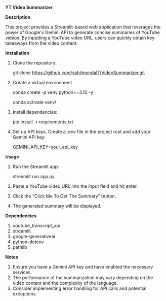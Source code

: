 **YT Video Summarizer**

__Description__

This project provides a Streamlit-based web application that leverages the power of Google's Gemini API to generate concise summaries of YouTube videos. 
By inputting a YouTube video URL, users can quickly obtain key takeaways from the video content.

__Installation__

1. Clone the repository:

   git clone https://github.com/sahilmondal7/VideoSummarizer.git

3. Create a virtual environment

   conda create -p venv python==3.10 -y

   conda activate venv/

5. Install dependencies:

   pip install -r requirements.txt

7. Set up API keys. Create a .env file in the project root and add your Gemini API key:

   GEMINI_API_KEY=your_api_key

__Usage__

1. Run the Streamlit app:

   streamlit run app.py

3. Paste a YouTube video URL into the input field and hit enter.
4. Click the "Click Me To Get The Summary" button.
5. The generated summary will be displayed.

__Dependencies__

1. youtube_transcript_api
2. streamlit
3. google-generativeai
4. python-dotenv
5. pathlib

__Notes__

1. Ensure you have a Gemini API key and have enabled the necessary services.
2. The performance of the summarization may vary depending on the video content and the complexity of the language.
3. Consider implementing error handling for API calls and potential exceptions.
